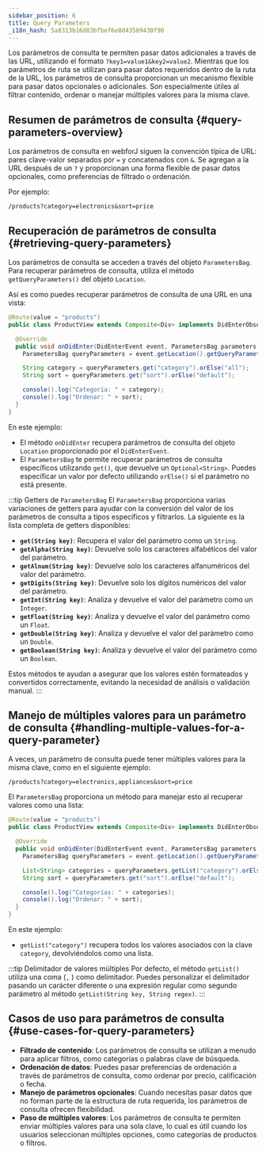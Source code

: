 ```yaml
---
sidebar_position: 6
title: Query Parameters
_i18n_hash: 5a8313b16d83bfbef6e8d43589430f90
---
```

Los parámetros de consulta te permiten pasar datos adicionales a través de las URL, utilizando el formato `?key1=value1&key2=value2`. Mientras que los parámetros de ruta se utilizan para pasar datos requeridos dentro de la ruta de la URL, los parámetros de consulta proporcionan un mecanismo flexible para pasar datos opcionales o adicionales. Son especialmente útiles al filtrar contenido, ordenar o manejar múltiples valores para la misma clave.

## Resumen de parámetros de consulta {#query-parameters-overview}

Los parámetros de consulta en webforJ siguen la convención típica de URL: pares clave-valor separados por `=` y concatenados con `&`. Se agregan a la URL después de un `?` y proporcionan una forma flexible de pasar datos opcionales, como preferencias de filtrado o ordenación.

Por ejemplo:

```
/products?category=electronics&sort=price
```

## Recuperación de parámetros de consulta {#retrieving-query-parameters}

Los parámetros de consulta se acceden a través del objeto `ParametersBag`. Para recuperar parámetros de consulta, utiliza el método `getQueryParameters()` del objeto `Location`.

Así es como puedes recuperar parámetros de consulta de una URL en una vista:

```java
@Route(value = "products")
public class ProductView extends Composite<Div> implements DidEnterObserver {

  @Override
  public void onDidEnter(DidEnterEvent event, ParametersBag parameters) {
    ParametersBag queryParameters = event.getLocation().getQueryParameters();

    String category = queryParameters.get("category").orElse("all");
    String sort = queryParameters.get("sort").orElse("default");

    console().log("Categoría: " + category);
    console().log("Ordenar: " + sort);
  }
}
```

En este ejemplo:
- El método `onDidEnter` recupera parámetros de consulta del objeto `Location` proporcionado por el `DidEnterEvent`.
- El `ParametersBag` te permite recuperar parámetros de consulta específicos utilizando `get()`, que devuelve un `Optional<String>`. Puedes especificar un valor por defecto utilizando `orElse()` si el parámetro no está presente.

:::tip Getters de `ParametersBag`
El `ParametersBag` proporciona varias variaciones de getters para ayudar con la conversión del valor de los parámetros de consulta a tipos específicos y filtrarlos. La siguiente es la lista completa de getters disponibles:

- **`get(String key)`**: Recupera el valor del parámetro como un `String`.
- **`getAlpha(String key)`**: Devuelve solo los caracteres alfabéticos del valor del parámetro.
- **`getAlnum(String key)`**: Devuelve solo los caracteres alfanuméricos del valor del parámetro.
- **`getDigits(String key)`**: Devuelve solo los dígitos numéricos del valor del parámetro.
- **`getInt(String key)`**: Analiza y devuelve el valor del parámetro como un `Integer`.
- **`getFloat(String key)`**: Analiza y devuelve el valor del parámetro como un `Float`.
- **`getDouble(String key)`**: Analiza y devuelve el valor del parámetro como un `Double`.
- **`getBoolean(String key)`**: Analiza y devuelve el valor del parámetro como un `Boolean`.

Estos métodos te ayudan a asegurar que los valores estén formateados y convertidos correctamente, evitando la necesidad de análisis o validación manual.
:::

## Manejo de múltiples valores para un parámetro de consulta {#handling-multiple-values-for-a-query-parameter}

A veces, un parámetro de consulta puede tener múltiples valores para la misma clave, como en el siguiente ejemplo:

```
/products?category=electronics,appliances&sort=price
```

El `ParametersBag` proporciona un método para manejar esto al recuperar valores como una lista:

```java
@Route(value = "products")
public class ProductView extends Composite<Div> implements DidEnterObserver {

  @Override
  public void onDidEnter(DidEnterEvent event, ParametersBag parameters) {
    ParametersBag queryParameters = event.getLocation().getQueryParameters();

    List<String> categories = queryParameters.getList("category").orElse(List.of("all"));
    String sort = queryParameters.get("sort").orElse("default");

    console().log("Categorías: " + categories);
    console().log("Ordenar: " + sort);
  }
}
```

En este ejemplo:
- `getList("category")` recupera todos los valores asociados con la clave `category`, devolviéndolos como una lista.

:::tip Delimitador de valores múltiples
Por defecto, el método `getList()` utiliza una coma (`,` ) como delimitador. Puedes personalizar el delimitador pasando un carácter diferente o una expresión regular como segundo parámetro al método `getList(String key, String regex)`.
:::

## Casos de uso para parámetros de consulta {#use-cases-for-query-parameters}

- **Filtrado de contenido**: Los parámetros de consulta se utilizan a menudo para aplicar filtros, como categorías o palabras clave de búsqueda.
- **Ordenación de datos**: Puedes pasar preferencias de ordenación a través de parámetros de consulta, como ordenar por precio, calificación o fecha.
- **Manejo de parámetros opcionales**: Cuando necesitas pasar datos que no forman parte de la estructura de ruta requerida, los parámetros de consulta ofrecen flexibilidad.
- **Paso de múltiples valores**: Los parámetros de consulta te permiten enviar múltiples valores para una sola clave, lo cual es útil cuando los usuarios seleccionan múltiples opciones, como categorías de productos o filtros.
